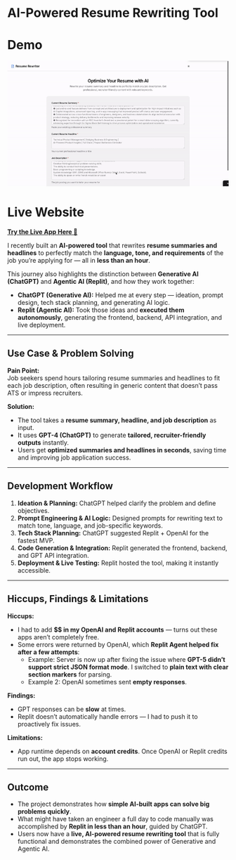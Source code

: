 # AI-Powered Resume Rewriting Tool

# Demo
![Demo](./demo-1.gif)

# Live Website

**[Try the Live App Here 🚀](https://resume-refiner.replit.app/)**

I recently built an **AI-powered tool** that rewrites **resume summaries and headlines** to perfectly match the **language, tone, and requirements** of the job you’re applying for — all in **less than an hour**.

This journey also highlights the distinction between **Generative AI (ChatGPT)** and **Agentic AI (Replit)**, and how they work together:

- **ChatGPT (Generative AI):** Helped me at every step — ideation, prompt design, tech stack planning, and generating AI logic.  
- **Replit (Agentic AI):** Took those ideas and **executed them autonomously**, generating the frontend, backend, API integration, and live deployment.

---

## Use Case & Problem Solving

**Pain Point:**  
Job seekers spend hours tailoring resume summaries and headlines to fit each job description, often resulting in generic content that doesn’t pass ATS or impress recruiters.

**Solution:**  
- The tool takes a **resume summary, headline, and job description** as input.  
- It uses **GPT-4 (ChatGPT)** to generate **tailored, recruiter-friendly outputs** instantly.  
- Users get **optimized summaries and headlines in seconds**, saving time and improving job application success.

---

## Development Workflow

1. **Ideation & Planning:** ChatGPT helped clarify the problem and define objectives.  
2. **Prompt Engineering & AI Logic:** Designed prompts for rewriting text to match tone, language, and job-specific keywords.  
3. **Tech Stack Planning:** ChatGPT suggested Replit + OpenAI for the fastest MVP.  
4. **Code Generation & Integration:** Replit generated the frontend, backend, and GPT API integration.  
5. **Deployment & Live Testing:** Replit hosted the tool, making it instantly accessible.

---

## Hiccups, Findings & Limitations

**Hiccups:**  
- I had to add **$\$ in my OpenAI and Replit accounts** — turns out these apps aren’t completely free.  
- Some errors were returned by OpenAI, which **Replit Agent helped fix after a few attempts**:  
  - Example: Server is now up after fixing the issue where **GPT-5 didn’t support strict JSON format mode**. I switched to **plain text with clear section markers** for parsing.  
  - Example 2: OpenAI sometimes sent **empty responses**.

**Findings:**  
- GPT responses can be **slow** at times.  
- Replit doesn’t automatically handle errors — I had to push it to proactively fix issues.

**Limitations:**  
- App runtime depends on **account credits**. Once OpenAI or Replit credits run out, the app stops working.

---

## Outcome

- The project demonstrates how **simple AI-built apps can solve big problems quickly**.  
- What might have taken an engineer a full day to code manually was accomplished by **Replit in less than an hour**, guided by ChatGPT.  
- Users now have a **live, AI-powered resume rewriting tool** that is fully functional and demonstrates the combined power of Generative and Agentic AI.
